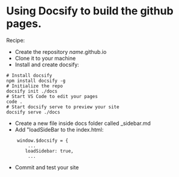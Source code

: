 # Using Docsify to build the github pages.

Recipe:

- Create the repository *name*.github.io
- Clone it to your machine
- Install and create docsify:
```
# Install docsify
npm install docsify -g
# Initialize the repo
docsify init ./docs
# Start VS Code to edit your pages
code .
# Start docsify serve to preview your site
docsify serve ./docs
```
- Create a new file inside docs folder called _sidebar.md
- Add "loadSideBar to the index.html:
```
    window.$docsify = {
        ...
       loadSidebar: true,
        ...
```
- Commit and test your site